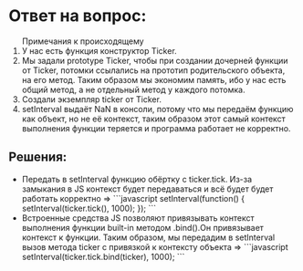 <h1>Ответ на вопрос:</h1>

<ol>Примечания к происходящему
  <li>У нас есть функция конструктор Ticker.</li>
  <li>
    Мы задали prototype Ticker, чтобы при создании дочерней функции от Ticker, потомки
    ссылались на прототип родительского объекта, на его метод. Таким образом мы экономим память,
    ибо у нас есть общий метод, а не отдельный метод у каждого потомка.
  </li>
  <li>Создали экземпляр ticker от Ticker.</li>
  <liПередали метод .tick в setInterval с интервалом в 1 секунду.</li>
  <li>
    setInterval выдаёт NaN в консоли, потому что мы передаём функцию как объект, но не её контекст,
    таким образом этот самый контекст выполнения функции теряется и программа работает не корректно.
  </li>
</ol>

<h2>Решения:</h2>
<ul>
  <li>
    Передать в setInterval функцию обёртку с ticker.tick. Из-за замыкания в JS контекст будет передаваться и
    всё будет будет работать корректно =>
    ```javascript
    setInterval(function() {
      setInterval(ticker.tick(), 1000);
    });
    ```
  </li>
  <li>
    Встроенные средства JS позволяют привязывать контекст выполнения функции built-in методом .bind().Он привязывает контекст к функции.
    Таким образом, мы передадим в setInterval вызов метода ticker с привязкой к контексту объекта =>
    ```javascript
    setInterval(ticker.tick.bind(ticker), 1000);
    ```
  </li>
</ul>
